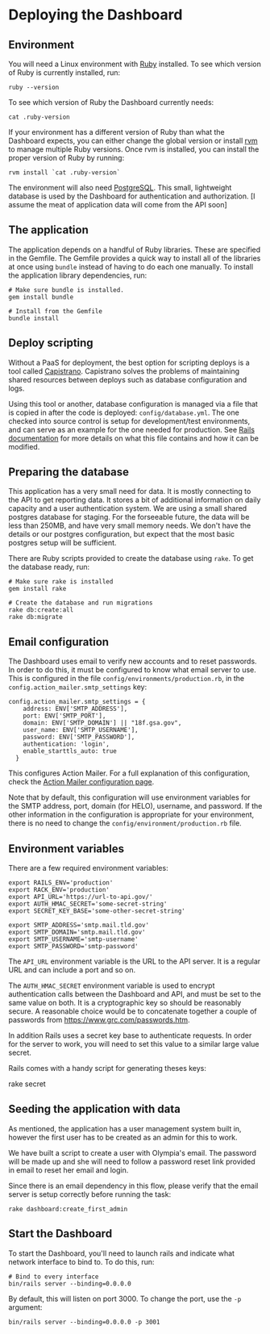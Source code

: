 # Deploying the Dashboard

## Environment

You will need a Linux environment with [Ruby](https://www.ruby-lang.org/en/) installed.  To see which version of Ruby is currently installed, run:

```
ruby --version
```

To see which version of Ruby the Dashboard currently needs:

```
cat .ruby-version
```

If your environment has a different version of Ruby than what the Dashboard expects, you can either change the global version or install [rvm](http://rvm.io/) to manage multiple Ruby versions.  Once rvm is installed, you can install the proper version of Ruby by running:

```
rvm install `cat .ruby-version`
```

The environment will also need [PostgreSQL](https://www.postgresql.org/).  This small, lightweight database is used by the Dashboard for authentication and authorization.  [I assume the meat of application data will come from the API soon]

## The application

The application depends on a handful of Ruby libraries.  These are specified in the Gemfile.  The Gemfile provides a quick way to install all of the libraries at once using `bundle` instead of having to do each one manually.  To install the application library dependencies, run:

```
# Make sure bundle is installed.
gem install bundle

# Install from the Gemfile
bundle install
```

## Deploy scripting

Without a PaaS for deployment, the best option for scripting deploys is
a tool called [Capistrano](http://capistranorb.com/). Capistrano solves
the problems of maintaining shared resources between deploys such as
database configuration and logs.

Using this tool or another, database configuration is managed via a file
that is copied in after the code is deployed: `config/database.yml`.
The one checked into source control is setup for development/test
environments, and can serve as an example for the one needed for
production. See [Rails documentation](http://edgeguides.rubyonrails.org/configuring.html#configuring-a-database) for more details on what this file contains and how it can be modified.

## Preparing the database

This application has a very small need for data. It is mostly connecting
to the API to get reporting data. It stores a bit of additional
information on daily capacity and a user authentication system. We are
using a small shared postgres database for staging. For the forseeable
future, the data will be less than 250MB, and have very small memory
needs. We don't have the details or our postgres configuration, but
expect that the most basic postgres setup will be sufficient.

There are Ruby scripts provided to create the database using `rake`.  To get the database ready, run:

```
# Make sure rake is installed
gem install rake

# Create the database and run migrations
rake db:create:all
rake db:migrate 
```

## Email configuration

The Dashboard uses email to verify new accounts and to reset passwords.  In order to do this, it must be configured to know what email server to use.  This is configured in the file `config/environments/production.rb`, in the `config.action_mailer.smtp_settings` key:

```
config.action_mailer.smtp_settings = {
    address: ENV['SMTP_ADDRESS'],
    port: ENV['SMTP_PORT'],
    domain: ENV['SMTP_DOMAIN'] || "18f.gsa.gov",
    user_name: ENV['SMTP_USERNAME'],
    password: ENV['SMTP_PASSWORD'],
    authentication: 'login',
    enable_starttls_auto: true
  }
```

This configures Action Mailer.  For a full explanation of this configuration, check the [Action Mailer configuration page](http://guides.rubyonrails.org/action_mailer_basics.html#action-mailer-configuration).

Note that by default, this configuration will use environment variables for the SMTP address, port, domain (for HELO), username, and password.  If the other information in the configuration is appropriate for your environment, there is no need to change the `config/environment/production.rb` file.

## Environment variables

There are a few required environment variables:

```
export RAILS_ENV='production'
export RACK_ENV='production'
export API_URL='https://url-to-api.gov/'
export AUTH_HMAC_SECRET='some-secret-string'
export SECRET_KEY_BASE='some-other-secret-string'

export SMTP_ADDRESS='smtp.mail.tld.gov'
export SMTP_DOMAIN='smtp.mail.tld.gov'
export SMTP_USERNAME='smtp-username'
export SMTP_PASSWORD='smtp-password'
```

The `API_URL` environment variable is the URL to the API server.  It is a regular URL and can include a port and so on.

The `AUTH_HMAC_SECRET` environment variable is used to encrypt authentication calls between the Dashboard and API, and must be set to the same value on both.  It is a cryptographic key so should be reasonably secure.  A reasonable choice would be to concatenate together a couple of passwords from https://www.grc.com/passwords.htm.

In addition Rails uses a secret key base to authenticate requests. In order
for the server to work, you will need to set this value to a similar
large value secret.

Rails comes with a handy script for generating theses keys:

  rake secret

## Seeding the application with data

As mentioned, the application has a user management system built in,
however the first user has to be created as an admin for this to work.

We have built a script to create a user with Olympia's email. The
password will be made up and she will need to follow a password reset
link provided in email to reset her email and login.

Since there is an email dependency in this flow, please verify that the
email server is setup correctly before running the task:

    rake dashboard:create_first_admin

## Start the Dashboard

To start the Dashboard, you'll need to launch rails and indicate what network interface to bind to.  To do this, run:

```
# Bind to every interface
bin/rails server --binding=0.0.0.0
```

By default, this will listen on port 3000.  To change the port, use the `-p` argument:

```
bin/rails server --binding=0.0.0.0 -p 3001
```
